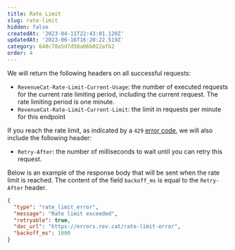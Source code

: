 ```yaml
---
title: Rate Limit
slug: rate-limit
hidden: false
createdAt: '2023-04-11T22:43:01.120Z'
updatedAt: '2023-06-16T16:20:22.519Z'
category: 648c78a5d7d50a06b022afb2
order: 4
---
```

We will return the following headers on all successful requests:

- `RevenueCat-Rate-Limit-Current-Usage`: the number of executed requests for the current rate limiting period, including the current request. The rate limiting period is one minute.
- `RevenueCat-Rate-Limit-Current-Limit`: the limit in requests per minute for this endpoint

If you reach the rate limit, as indicated by a `429` [error code](https://www.revenuecat.com/reference/error-codes), we will also include the following header:

- `Retry-After`: the number of milliseconds to wait until you can retry this request.

Below is an example of the response body that will be sent when the rate limit is reached. The content of the field `backoff_ms` is equal to the `Retry-After` header.

```json Sample error response
{
  "type": "rate_limit_error",
  "message": "Rate limit exceeded",
  "retryable": true,
  "doc_url": "https://errors.rev.cat/rate-limit-error",
  "backoff_ms": 1000
}
```